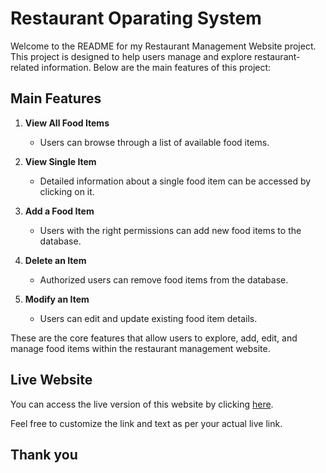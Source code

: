 # Restaurant Oparating System

Welcome to the README for my Restaurant Management Website project. This project is designed to help users manage and explore restaurant-related information. Below are the main features of this project:

## Main Features

1. **View All Food Items**
   - Users can browse through a list of available food items.

2. **View Single Item**
   - Detailed information about a single food item can be accessed by clicking on it.

3. **Add a Food Item**
   - Users with the right permissions can add new food items to the database.

4. **Delete an Item**
   - Authorized users can remove food items from the database.

5. **Modify an Item**
   - Users can edit and update existing food item details.

These are the core features that allow users to explore, add, edit, and manage food items within the restaurant management website.

## Live Website

You can access the live version of this website by clicking [here](https://restos-748ac.web.app/).

Feel free to customize the link and text as per your actual live link.


## Thank you
